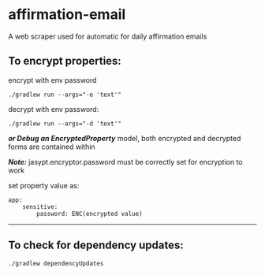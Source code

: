 # affirmation-email
A web scraper used for automatic for daily affirmation emails

## To encrypt properties:

encrypt with env password
```
./gradlew run --args="-e 'text'"

```

decrypt with env password:
```
./gradlew run --args="-d 'text'"
```

***or Debug an EncryptedProperty*** model, both encrypted and decrypted forms are contained within

***Note:*** jasypt.encryptor.password must be correctly set for encryption to work

set property value as: 
```
app:
    sensitive:
        password: ENC(encrypted value)
 ```       

---

## To check for dependency updates:
```
./gradlew dependencyUpdates
```